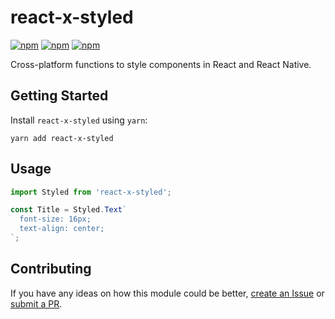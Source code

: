 # react-x-styled

[![npm](https://img.shields.io/npm/v/react-x-styled.svg)](https://www.npmjs.com/package/react-x-styled)
[![npm](https://img.shields.io/npm/dt/react-x-styled.svg)](https://www.npmjs.com/package/react-x-styled)
[![npm](https://img.shields.io/npm/l/react-x-styled.svg)](https://github.com/negativetwelve/react-x/blob/master/LICENSE)

Cross-platform functions to style components in React and React Native.

## Getting Started

Install `react-x-styled` using `yarn`:

```shell
yarn add react-x-styled
```

## Usage

```javascript
import Styled from 'react-x-styled';

const Title = Styled.Text`
  font-size: 16px;
  text-align: center;
`;
```

## Contributing

If you have any ideas on how this module could be better, [create an Issue](https://github.com/negativetwelve/react-x/issues) or [submit a PR](https://github.com/negativetwelve/react-x/pulls).
